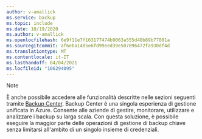 ```yaml
---
author: v-amallick
ms.service: backup
ms.topic: include
ms.date: 10/19/2020
ms.author: v-amallick
ms.openlocfilehash: 6e9f11e7f163177474b9063a555d48b89b77801a
ms.sourcegitcommit: af6eba1485e6fd99eed39e507896472fa930df4d
ms.translationtype: MT
ms.contentlocale: it-IT
ms.lasthandoff: 04/04/2021
ms.locfileid: "106294095"
---
```

> [!NOTE]
> È anche possibile accedere alle funzionalità descritte nelle sezioni seguenti tramite [Backup Center](../articles/backup/backup-center-overview.md). Backup Center è una singola esperienza di gestione unificata in Azure. Consente alle aziende di gestire, monitorare, utilizzare e analizzare i backup su larga scala. Con questa soluzione, è possibile eseguire la maggior parte delle operazioni di gestione di backup chiave senza limitarsi all'ambito di un singolo insieme di credenziali.